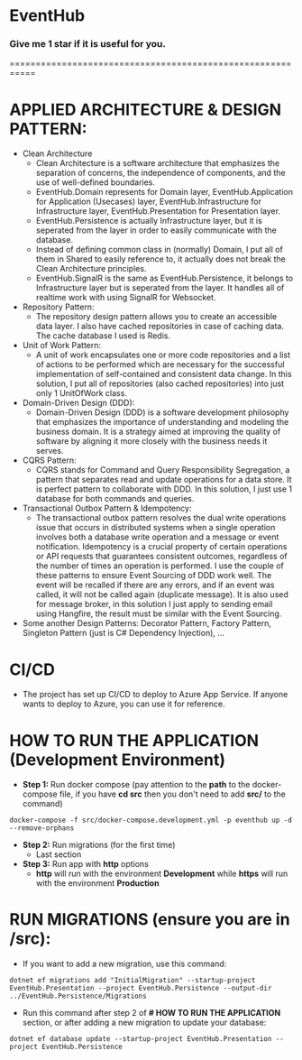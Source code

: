 # EventHub

### Give me 1 star if it is useful for you.

===========================================================

# APPLIED ARCHITECTURE & DESIGN PATTERN:
  - Clean Architecture
    - Clean Architecture is a software architecture that emphasizes the separation of concerns, the independence of components, and the use of well-defined boundaries.
    - EventHub.Domain represents for Domain layer, EventHub.Application for Application (Usecases) layer, EventHub.Infrastructure for Infrastructure layer, EventHub.Presentation for Presentation layer.
    - EventHub.Persistence is actually Infrastructure layer, but it is seperated from the layer in order to easily communicate with the database.
    - Instead of defining common class in (normally) Domain, I put all of them in Shared to easily reference to, it actually does not break the Clean Architecture principles.
    - EventHub.SignalR is the same as EventHub.Persistence, it belongs to Infrastructure layer but is seperated from the layer. It handles all of realtime work with using SignalR for Websocket.
  - Repository Pattern:
    - The repository design pattern allows you to create an accessible data layer. I also have cached repositories in case of caching data. The cache database I used is Redis.
  - Unit of Work Pattern:
    - A unit of work encapsulates one or more code repositories and a list of actions to be performed which are necessary for the successful implementation of self-contained and consistent data change. In this solution, I put all of repositories (also cached repositories) into just only 1 UnitOfWork class.
  - Domain-Driven Design (DDD):
    - Domain-Driven Design (DDD) is a software development philosophy that emphasizes the importance of understanding and modeling the business domain. It is a strategy aimed at improving the quality of software by aligning it more closely with the business needs it serves.
  - CQRS Pattern:
    - CQRS stands for Command and Query Responsibility Segregation, a pattern that separates read and update operations for a data store. It is perfect pattern to collaborate with DDD. In this solution, I just use 1 database for both commands and queries.
  - Transactional Outbox Pattern & Idempotency:
    - The transactional outbox pattern resolves the dual write operations issue that occurs in distributed systems when a single operation involves both a database write operation and a message or event notification. Idempotency is a crucial property of certain operations or API requests that guarantees consistent outcomes, regardless of the number of times an operation is performed. I use the couple of these patterns to ensure Event Sourcing of DDD work well. The event will be recalled if there are any errors, and if an event was called, it will not be called again (duplicate message). It is also used for message broker, in this solution I just apply to sending email using Hangfire, the result must be similar with the Event Sourcing.
  - Some another Design Patterns: Decorator Pattern, Factory Pattern, Singleton Pattern (just is C# Dependency Injection), ...

# CI/CD
  - The project has set up CI/CD to deploy to Azure App Service. If anyone wants to deploy to Azure, you can use it for reference.

# HOW TO RUN THE APPLICATION (Development Environment)
  - **Step 1:** Run docker compose (pay attention to the **path** to the docker-compose file, if you have **cd src** then you don't need to add **src/** to the command)
  ```
  docker-compose -f src/docker-compose.development.yml -p eventhub up -d --remove-orphans 
  ```
  - **Step 2:** Run migrations (for the first time)
    - Last section
  - **Step 3:** Run app with **http** options
    - **http** will run with the environment **Development** while **https** will run with the environment **Production**

# RUN MIGRATIONS (ensure you are in **/src**):
  - If you want to add a new migration, use this command:
  ```
  dotnet ef migrations add "InitialMigration" --startup-project EventHub.Presentation --project EventHub.Persistence --output-dir ../EventHub.Persistence/Migrations 
  ```
  - Run this command after step 2 of **# HOW TO RUN THE APPLICATION** section, or after adding a new migration to update your database:
  ```
  dotnet ef database update --startup-project EventHub.Presentation --project EventHub.Persistence
  ```
